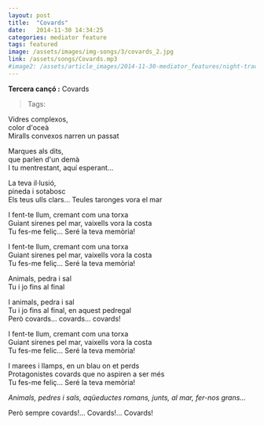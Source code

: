 ```yaml
---
layout: post
title:  "Covards"
date:   2014-11-30 14:34:25
categories: mediator feature
tags: featured
image: /assets/images/img-songs/3/covards_2.jpg
link: /assets/songs/Covards.mp3
#image2: /assets/article_images/2014-11-30-mediator_features/night-track-mobile.JPG
---
```

**Tercera cançó :** Covards

> Tags:

Vidres complexos,\
color d'oceà\
Miralls convexos narren un passat

Marques als dits,\
que parlen d'un demà\
I tu mentrestant, aquí esperant...

La teva il·lusió,\
pineda i sotabosc\
Els teus ulls clars... Teules taronges vora el mar

I fent-te llum, cremant com una torxa\
Guiant sirenes pel mar, vaixells vora la costa\
Tu fes-me feliç... Seré la teva memòria!

I fent-te llum, cremant com una torxa\
Guiant sirenes pel mar, vaixells vora la costa\
Tu fes-me feliç... Seré la teva memòria!

Animals, pedra i sal\
Tu i jo fins al final

I animals, pedra i sal\
Tu i jo fins al final, en aquest pedregal\
Però covards... covards... covards!

I fent-te llum, cremant com una torxa\
Guiant sirenes pel mar, vaixells vora la costa\
Tu fes-me felic... Seré la teva memòria!

I marees i llamps, en un blau on et perds\
Protagonistes covards que no aspiren a ser més\
Tu fes-me feliç... Seré la teva memòria!

*Animals, pedres i sals, aqüeductes romans, junts, al mar, fer-nos grans...*

Però sempre covards!... Covards!... Covards!